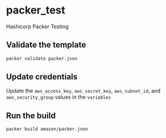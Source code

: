 # packer_test
Hashicorp Packer Testing


## Validate the template

```sh
packer validate packer.json
```

## Update credentials
Update the `aws_access_key`, `aws_secret_key`, `aws_subnet_id`, and `aws_security_group` values in the `variables`

## Run the build
```sh
packer build amazon/packer.json
```
